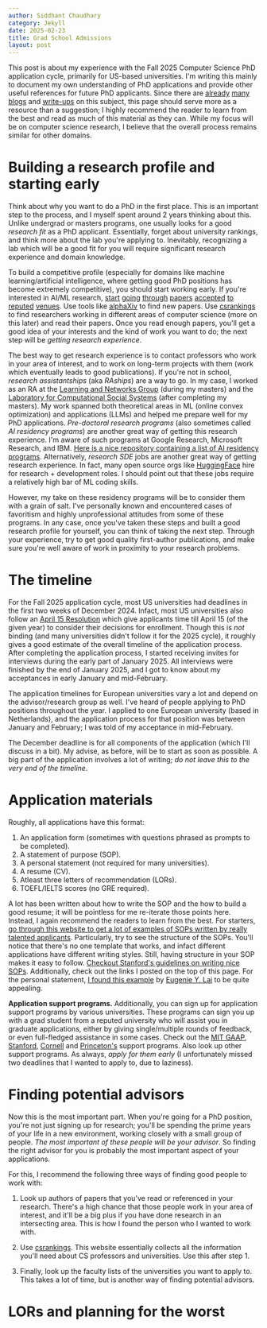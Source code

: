 ```yaml
---
author: Siddhant Chaudhary
category: Jekyll
date: 2025-02-23
title: Grad School Admissions
layout: post
---
```


This post is about my experience with the Fall 2025 Computer Science PhD
application cycle, primarily for US-based universities. I'm writing this mainly
to document my own understanding of PhD applications and provide other useful
references for future PhD applicants. Since there are
[already](https://mehtaver.se/how-to-write-a-statement-of-purpose-for-grad-school/)
[many](https://www.cs.cmu.edu/~pavlo/blog/2015/10/how-to-write-a-bad-statement-for-a-computer-science-phd-admissions-application.html)
[blogs](https://docs.google.com/document/d/1pcqJBhQlFyTEPpRgAgN3r7wny6_Ql1PPXc_T1rPh210/edit?tab=t.0#)
and [write-ups](https://eugenielai.github.io/posts/another-annotated-sop.html)
on this subject, this page should serve more as a resource than a suggestion; I
highly recommend the reader to learn from the best and read as much of this
material as they can. While my focus will be on computer science research, I
believe that the overall process remains similar for other domains.

# Building a research profile and starting early

Think about why you want to do a PhD in the first place. This is an important
step to the process, and I myself spent around 2 years thinking about this.
Unlike undergrad or masters programs, one usually looks for a good _research
fit_ as a PhD applicant. Essentially, forget about university rankings, and
think more about the lab you're applying to. Inevitably, recognizing a lab which
will be a good fit for you will require significant research experience and
domain knowledge.

To build a competitive profile (especially for domains like machine
learning/artificial intelligence, where getting good PhD positions has become
extremely competitive), you should start working early. If you're interested in
AI/ML research, [start](https://icml.cc/) [going](https://iclr.cc/)
[through](https://neurips.cc/) [papers](https://aistats.org/)
[accepted](https://jmlr.org/tmlr/) [to](https://www.jmlr.org/)
[reputed](https://2025.aclweb.org/) [venues](https://2025.emnlp.org/). Use tools
like [alphaXiv](https://www.alphaxiv.org/explore) to find new papers. Use
[csrankings](https://csrankings.org/#/index?all&us) to find researchers working
in different areas of computer science (more on this later) and read their
papers. Once you read enough papers, you'll get a good idea of your interests
and the kind of work you want to do; the next step will be _getting research
experience_.

The best way to get research experience is to contact professors who work in
your area of interest, and to work on long-term projects with them (work which
eventually leads to good publications). If you're not in school, _research
assistantships_ (aka _RAships_) are a way to go. In my case, I worked as an RA
at the
[Learning and Networks Group](https://www.tifr.res.in/~abhishek.sinha/group.html)
(during my masters) and the
[Laboratory for Computational Social Systems](https://www.lcs2.in/) (after
completing my masters). My work spanned both theoretical areas in ML (online
convex optimization) and applications (LLMs) and helped me prepare well for my
PhD applications. _Pre-doctoral research programs_ (also sometimes called _AI
residency programs_) are another great way of getting this research experience.
I'm aware of such programs at Google Research, Microsoft Research, and IBM.
[Here is a nice repository containing a list of AI residency programs](https://github.com/dangkhoasdc/awesome-ai-residency).
Alternatively, _research SDE_ jobs are another great way of getting research
experience. In fact, many open source orgs like
[HuggingFace](https://apply.workable.com/huggingface/) hire for research +
development roles. I should point out that these jobs require a relatively high
bar of ML coding skills.

However, my take on these residency programs will be to consider them with a
grain of salt. I've personally known and encountered cases of favoritism and
highly unprofessional attitudes from some of these programs. In any case, once
you've taken these steps and built a good research profile for yourself, you can
think of taking the next step. Through your experience, try to get good quality
first-author publications, and make sure you're well aware of work in proximity
to your research problems.

# The timeline

For the Fall 2025 application cycle, most US universities had deadlines in the
first two weeks of December 2024. Infact, most US universities also follow an
[April 15 Resolution](https://cgsnet.org/resources/for-current-prospective-graduate-students/april-15-resolution)
which give applicants time till April 15 (of the given year) to consider their
decisions for enrollment. Though this is _not_ binding (and many universities
didn't follow it for the 2025 cycle), it roughly gives a good estimate of the
overall timeline of the application process. After completing the application
process, I started receiving invites for interviews during the early part of
January 2025. All interviews were finished by the end of January 2025, and I got
to know about my acceptances in early January and mid-February.

The application timelines for European universities vary a lot and depend on the
advisor/research group as well. I've heard of people applying to PhD positions
throughout the year. I applied to one European university (based in
Netherlands), and the application process for that position was between January
and February; I was told of my acceptance in mid-February.

The December deadline is for all components of the application (which I'll
discuss in a bit). My advise, as before, will be to start as soon as possible. A
big part of the application involves a lot of writing; _do not leave this to the
very end of the timeline_.

# Application materials

Roughly, all applications have this format:

1. An application form (sometimes with questions phrased as prompts to be
   completed).
2. A statement of purpose (SOP).
3. A personal statement (not required for many universities).
4. A resume (CV).
5. Atleast three letters of recommendation (LORs).
6. TOEFL/IELTS scores (no GRE required).

A lot has been written about how to write the SOP and the how to build a good
resume; it will be pointless for me re-iterate those points here. Instead, I
again recommend the readers to learn from the best. For starters,
[go through
this website to get a lot of examples of SOPs written by really talented
applicants](https://cs-sop.notion.site/CS-PhD-Statements-of-Purpose-df39955313834889b7ac5411c37b958d).
Particularly, try to see the structure of the SOPs. You'll notice that there's
no one template that works, and infact different applications have different
writing styles. Still, having structure in your SOP makes it easy to follow.
[Checkout Stanford's guidelines on writing nice SOPs](https://drive.google.com/file/d/1NdddMIXH3bt0jgJuf-BwAGxdqUqUNmOV/view).
Additionally, check out the links I posted on the top of this page. For the
personal statement,
[I found this example](https://eugenielai.github.io/docs/application/ps-cal-eylai.pdf)
by [Eugenie Y. Lai](https://eugenielai.github.io/) to be quite appealing.

**Application support programs.** Additionally, you can sign up for application
support programs by various universities. These programs can sign you up with a
grad student from a reputed university who will assist you in graduate
applications, either by giving single/multiple rounds of feedback, or even
full-fledged assistance in some cases. Check out the
[MIT GAAP](https://eecs-gaap.mit.edu/),
[Stanford](https://www.cs.stanford.edu/admissions-student-resources),
[Cornell](https://docs.google.com/forms/d/e/1FAIpQLSdEqaXbSr3nRGzWDqdffuwFns0dGCVhTTHC6nGJ9PdU0ms2_g/closedform)
and [Princeton's](https://www.cs.princeton.edu/grad/admissions-requirements)
support programs. Also look up other support programs. As always, _apply for
them early_ (I unfortunately missed two deadlines that I wanted to apply to, due
to laziness).

# Finding potential advisors

Now this is the most important part. When you're going for a PhD position,
you're not just signing up for research; you'll be spending the prime years of
your life in a new environment, working closely with a small group of people.
_The most important of these people will be your advisor_. So finding the right
advisor for you is probably the most important aspect of your applications.

For this, I recommend the following three ways of finding good people to work
with:

1. Look up authors of papers that you've read or referenced in your research.
   There's a high chance that those people work in your area of interest, and
   it'll be a big plus if you have done research in an intersecting area. This
   is how I found the person who I wanted to work with.

2. Use [csrankings](https://csrankings.org/#/index?all&us). This website
   essentially collects all the information you'll need about CS professors and
   universities. Use this after step 1.

3. Finally, look up the faculty lists of the universities you want to apply to.
   This takes a lot of time, but is another way of finding potential advisors.

# LORs and planning for the worst

